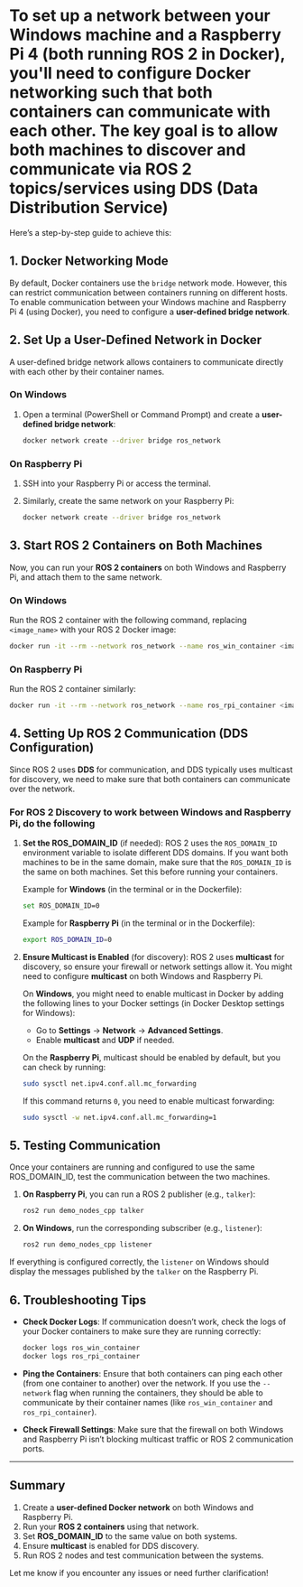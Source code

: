 # To set up a network between your **Windows machine** and a **Raspberry Pi 4** (both running ROS 2 in Docker), you'll need to configure Docker networking such that both containers can communicate with each other. The key goal is to allow both machines to discover and communicate via ROS 2 topics/services using **DDS (Data Distribution Service)**

Here’s a step-by-step guide to achieve this:

## **1. Docker Networking Mode**

By default, Docker containers use the `bridge` network mode. However, this can restrict communication between containers running on different hosts. To enable communication between your Windows machine and Raspberry Pi 4 (using Docker), you need to configure a **user-defined bridge network**.

## **2. Set Up a User-Defined Network in Docker**

A user-defined bridge network allows containers to communicate directly with each other by their container names.

### On **Windows**

1. Open a terminal (PowerShell or Command Prompt) and create a **user-defined bridge network**:

   ```sh
   docker network create --driver bridge ros_network
   ```

### On **Raspberry Pi**

1. SSH into your Raspberry Pi or access the terminal.

2. Similarly, create the same network on your Raspberry Pi:

   ```sh
   docker network create --driver bridge ros_network
   ```

## **3. Start ROS 2 Containers on Both Machines**

Now, you can run your **ROS 2 containers** on both Windows and Raspberry Pi, and attach them to the same network.

### On **Windows**

Run the ROS 2 container with the following command, replacing `<image_name>` with your ROS 2 Docker image:

```sh
docker run -it --rm --network ros_network --name ros_win_container <image_name>
```

### On **Raspberry Pi**

Run the ROS 2 container similarly:

```sh
docker run -it --rm --network ros_network --name ros_rpi_container <image_name>
```

## **4. Setting Up ROS 2 Communication (DDS Configuration)**

Since ROS 2 uses **DDS** for communication, and DDS typically uses multicast for discovery, we need to make sure that both containers can communicate over the network.

### For **ROS 2 Discovery** to work between Windows and Raspberry Pi, do the following

1. **Set the ROS_DOMAIN_ID** (if needed):
   ROS 2 uses the `ROS_DOMAIN_ID` environment variable to isolate different DDS domains. If you want both machines to be in the same domain, make sure that the `ROS_DOMAIN_ID` is the same on both machines. Set this before running your containers.

   Example for **Windows** (in the terminal or in the Dockerfile):

   ```sh
   set ROS_DOMAIN_ID=0
   ```

   Example for **Raspberry Pi** (in the terminal or in the Dockerfile):

   ```sh
   export ROS_DOMAIN_ID=0
   ```

2. **Ensure Multicast is Enabled** (for discovery):
   ROS 2 uses **multicast** for discovery, so ensure your firewall or network settings allow it. You might need to configure **multicast** on both Windows and Raspberry Pi.

   On **Windows**, you might need to enable multicast in Docker by adding the following lines to your Docker settings (in Docker Desktop settings for Windows):
   - Go to **Settings** -> **Network** -> **Advanced Settings**.
   - Enable **multicast** and **UDP** if needed.

   On the **Raspberry Pi**, multicast should be enabled by default, but you can check by running:

   ```sh
   sudo sysctl net.ipv4.conf.all.mc_forwarding
   ```

   If this command returns `0`, you need to enable multicast forwarding:

   ```sh
   sudo sysctl -w net.ipv4.conf.all.mc_forwarding=1
   ```

## **5. Testing Communication**

Once your containers are running and configured to use the same ROS_DOMAIN_ID, test the communication between the two machines.

1. **On Raspberry Pi**, you can run a ROS 2 publisher (e.g., `talker`):

   ```sh
   ros2 run demo_nodes_cpp talker
   ```

2. **On Windows**, run the corresponding subscriber (e.g., `listener`):

   ```sh
   ros2 run demo_nodes_cpp listener
   ```

If everything is configured correctly, the `listener` on Windows should display the messages published by the `talker` on the Raspberry Pi.

## **6. Troubleshooting Tips**

- **Check Docker Logs**: If communication doesn’t work, check the logs of your Docker containers to make sure they are running correctly:

  ```sh
  docker logs ros_win_container
  docker logs ros_rpi_container
  ```
  
- **Ping the Containers**: Ensure that both containers can ping each other (from one container to another) over the network. If you use the `--network` flag when running the containers, they should be able to communicate by their container names (like `ros_win_container` and `ros_rpi_container`).
  
- **Check Firewall Settings**: Make sure that the firewall on both Windows and Raspberry Pi isn’t blocking multicast traffic or ROS 2 communication ports.

---

## **Summary**

1. Create a **user-defined Docker network** on both Windows and Raspberry Pi.
2. Run your **ROS 2 containers** using that network.
3. Set **ROS_DOMAIN_ID** to the same value on both systems.
4. Ensure **multicast** is enabled for DDS discovery.
5. Run ROS 2 nodes and test communication between the systems.

Let me know if you encounter any issues or need further clarification!
